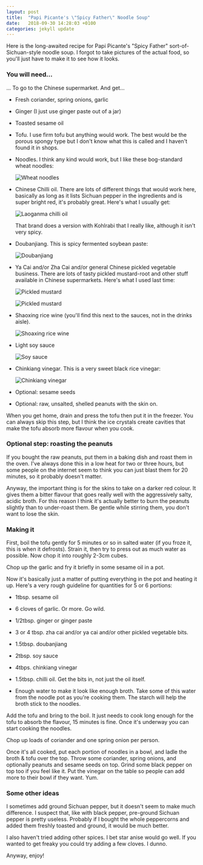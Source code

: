 ```yaml
---
layout: post
title:  "Papi Picante's \"Spicy Father\" Noodle Soup"
date:   2018-09-30 14:28:03 +0100
categories: jekyll update
---
```


Here is the long-awaited recipe for Papi Picante's "Spicy Father" sort-of-Sichuan-style noodle soup. I forgot to take pictures of the actual food, so you'll just have to make it to see how it looks.

### You will need...

... To go to the Chinese supermarket. And get...

- Fresh coriander, spring onions, garlic

- Ginger (I just use ginger paste out of a jar)

- Toasted sesame oil

- Tofu. I use firm tofu but anything would work. The best would be the porous spongy type but I don't know what this is called and I haven't found it in shops.

- Noodles. I think any kind would work, but I like these bog-standard wheat noodles:

  ![Wheat noodles](/assets/noodles.jpg)

- Chinese Chilli oil. There are lots of different things that would work here, basically as long as it lists Sichuan pepper in the ingredients and is super bright red, it's probably great. Here's what I usually get:

  ![Laoganma chilli oil](/assets/chilli-oil.jpg)

  That brand does a version with Kohlrabi that I really like, although it isn't very spicy.

- Doubanjiang. This is spicy fermented soybean paste:

  ![Doubanjiang](/assets/toban-djan.jpg)

- Ya Cai and/or Zha Cai and/or general Chinese pickled vegetable business. There are lots of tasty pickled mustard-root and other stuff available in Chinese supermarkets. Here's what I used last time:

  ![Pickled mustard](/assets/pickled-mustard1.jpg)

  ![Pickled mustard](/assets/pickled-mustard2.jpg)

- Shaoxing rice wine (you'll find this next to the sauces, not in the drinks aisle).

  ![Shoaxing rice wine](/assets/rice-wine.jpg)

- Light soy sauce

  ![Soy sauce](/assets/soy-sauce.jpg)

- Chinkiang vinegar. This is a very sweet black rice vinegar:

  ![Chinkiang vinegar](/assets/vinegar.jpg)

- Optional: sesame seeds

- Optional: raw, unsalted, shelled peanuts with the skin on.


When you get home, drain and press the tofu then put it in the freezer. You can always skip this step, but I think the ice crystals create cavities that make the tofu absorb more flavour when you cook.

### Optional step: roasting the peanuts

If you bought the raw peanuts, put them in a baking dish and roast them in the oven. I've always done this in a low heat for two or three hours, but some people on the internet seem to think you can just blast them for 20 minutes, so it probably doesn't matter.

Anyway, the important thing is for the skins to take on a darker red colour. It gives them a bitter flavour that goes really well with the aggressively salty, acidic broth. For this reason I think it's actually better to burn the peanuts slightly than to under-roast them. Be gentle while stirring them, you don't want to lose the skin.

### Making it

First, boil the tofu gently for 5 minutes or so in salted water (if you froze it, this is when it defrosts). Strain it, then try to press out as much water as possible. Now chop it into roughly 2-3cm cubes.

Chop up the garlic and fry it briefly in some sesame oil in a pot.

Now it's basically just a matter of putting everything in the pot and heating it up. Here's a very rough guideline for quantities for 5 or 6 portions:

- 1tbsp. sesame oil

- 6 cloves of garlic. Or more. Go wild.

- 1/2tbsp. ginger or ginger paste

- 3 or 4 tbsp. zha cai and/or ya cai and/or other pickled vegetable bits.

- 1.5tbsp. doubanjiang

- 2tbsp. soy sauce

- 4tbps. chinkiang vinegar

- 1.5tbsp. chilli oil. Get the bits in, not just the oil itself.

- Enough water to make it look like enough broth. Take some of this water from the noodle pot as you're cooking them. The starch will help the broth stick to the noodles.

Add the tofu and bring to the boil. It just needs to cook long enough for the tofu to absorb the flavour, 15 minutes is fine. Once it's underway you can start cooking the noodles.

Chop up loads of coriander and one spring onion per person.

Once it's all cooked, put each portion of noodles in a bowl, and ladle the broth & tofu over the top. Throw some coriander, spring onions, and optionally peanuts and sesame seeds on top. Grind some black pepper on top too if you feel like it. Put the vinegar on the table so people can add more to their bowl if they want. Yum.

### Some other ideas

I sometimes add ground Sichuan pepper, but it doesn't seem to make much difference. I suspect that, like with black pepper, pre-ground Sichuan pepper is pretty useless. Probably if I bought the whole peppercorns and added them freshly toasted and ground, it would be much better.

I also haven't tried adding other spices. I bet star anise would go well. If you wanted to get freaky you could try adding a few cloves. I dunno.

Anyway, enjoy!
